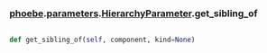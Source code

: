 ### [phoebe](phoebe.md).[parameters](phoebe.parameters.md).[HierarchyParameter](phoebe.parameters.HierarchyParameter.md).get_sibling_of

```py

def get_sibling_of(self, component, kind=None)

```



        

